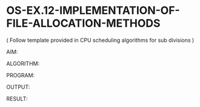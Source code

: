 # OS-EX.12-IMPLEMENTATION-OF-FILE-ALLOCATION-METHODS

( Follow template provided in CPU scheduling algorithms for sub divisions )

AIM:

ALGORITHM:

PROGRAM:

OUTPUT:

RESULT:
